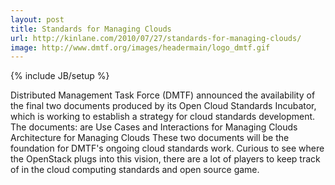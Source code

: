 ```yaml
---
layout: post
title: Standards for Managing Clouds
url: http://kinlane.com/2010/07/27/standards-for-managing-clouds/
image: http://www.dmtf.org/images/headermain/logo_dmtf.gif
---
```

{% include JB/setup %}
<p>
     Distributed Management Task Force (DMTF) announced the availability of the final two documents produced by its Open Cloud Standards Incubator, which is working to establish a strategy for cloud standards development. The documents: are Use Cases and Interactions for Managing Clouds Architecture for Managing Clouds These two documents will be the foundation for DMTF's ongoing cloud standards work. Curious to see where the OpenStack plugs into this vision, there are a lot of players to keep track of in the cloud computing standards and open source game.
</p>